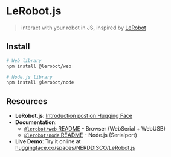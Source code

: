 # LeRobot.js

> interact with your robot in JS, inspired by [LeRobot](https://github.com/huggingface/lerobot)

## Install

```bash
# Web library
npm install @lerobot/web

# Node.js library
npm install @lerobot/node
```

## Resources

- **LeRobot.js**: [Introduction post on Hugging Face](https://huggingface.co/blog/NERDDISCO/lerobotjs)
- **Documentation**:
  - [`@lerobot/web` README](./packages/web/README.md) - Browser (WebSerial + WebUSB)
  - [`@lerobot/node` README](./packages/node/README.md) - Node.js (Serialport)
- **Live Demo**: Try it online at [huggingface.co/spaces/NERDDISCO/LeRobot.js](https://huggingface.co/spaces/NERDDISCO/LeRobot.js)

